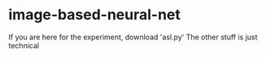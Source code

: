 # image-based-neural-net

If you are here for the experiment, download 'asl.py'
The other stuff is just technical
